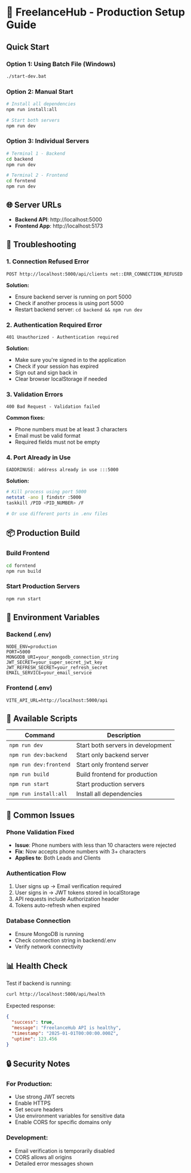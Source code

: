 # 🚀 FreelanceHub - Production Setup Guide

## Quick Start

### Option 1: Using Batch File (Windows)
```bash
./start-dev.bat
```

### Option 2: Manual Start
```bash
# Install all dependencies
npm run install:all

# Start both servers
npm run dev
```

### Option 3: Individual Servers
```bash
# Terminal 1 - Backend
cd backend
npm run dev

# Terminal 2 - Frontend  
cd forntend
npm run dev
```

## 🌐 Server URLs
- **Backend API**: http://localhost:5000
- **Frontend App**: http://localhost:5173

## 🔧 Troubleshooting

### 1. Connection Refused Error
```
POST http://localhost:5000/api/clients net::ERR_CONNECTION_REFUSED
```

**Solution:**
- Ensure backend server is running on port 5000
- Check if another process is using port 5000
- Restart backend server: `cd backend && npm run dev`

### 2. Authentication Required Error
```
401 Unauthorized - Authentication required
```

**Solution:**
- Make sure you're signed in to the application
- Check if your session has expired
- Sign out and sign back in
- Clear browser localStorage if needed

### 3. Validation Errors
```
400 Bad Request - Validation failed
```

**Common fixes:**
- Phone numbers must be at least 3 characters
- Email must be valid format
- Required fields must not be empty

### 4. Port Already in Use
```
EADDRINUSE: address already in use :::5000
```

**Solution:**
```bash
# Kill process using port 5000
netstat -ano | findstr :5000
taskkill /PID <PID_NUMBER> /F

# Or use different ports in .env files
```

## 📦 Production Build

### Build Frontend
```bash
cd forntend
npm run build
```

### Start Production Servers
```bash
npm run start
```

## 🔐 Environment Variables

### Backend (.env)
```
NODE_ENV=production
PORT=5000
MONGODB_URI=your_mongodb_connection_string
JWT_SECRET=your_super_secret_jwt_key
JWT_REFRESH_SECRET=your_refresh_secret
EMAIL_SERVICE=your_email_service
```

### Frontend (.env)
```
VITE_API_URL=http://localhost:5000/api
```

## 📝 Available Scripts

| Command | Description |
|---------|-------------|
| `npm run dev` | Start both servers in development |
| `npm run dev:backend` | Start only backend server |
| `npm run dev:frontend` | Start only frontend server |
| `npm run build` | Build frontend for production |
| `npm run start` | Start production servers |
| `npm run install:all` | Install all dependencies |

## 🐛 Common Issues

### Phone Validation Fixed
- **Issue**: Phone numbers with less than 10 characters were rejected
- **Fix**: Now accepts phone numbers with 3+ characters
- **Applies to**: Both Leads and Clients

### Authentication Flow
1. User signs up → Email verification required
2. User signs in → JWT tokens stored in localStorage
3. API requests include Authorization header
4. Tokens auto-refresh when expired

### Database Connection
- Ensure MongoDB is running
- Check connection string in backend/.env
- Verify network connectivity

## 📊 Health Check
Test if backend is running:
```bash
curl http://localhost:5000/api/health
```

Expected response:
```json
{
  "success": true,
  "message": "FreelanceHub API is healthy",
  "timestamp": "2025-01-01T00:00:00.000Z",
  "uptime": 123.456
}
```

## 🔒 Security Notes

### For Production:
- Use strong JWT secrets
- Enable HTTPS
- Set secure headers
- Use environment variables for sensitive data
- Enable CORS for specific domains only

### Development:
- Email verification is temporarily disabled
- CORS allows all origins
- Detailed error messages shown 
